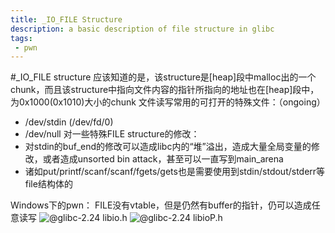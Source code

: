 ```yaml
---
title: _IO_FILE Structure
description: a basic description of file structure in glibc
tags:
 - pwn
---
```

#_IO_FILE structure
应该知道的是，该structure是[heap]段中malloc出的一个chunk，而且该structure中指向文件内容的指针所指向的地址也在[heap]段中，为0x1000(0x1010)大小的chunk
文件读写常用的可打开的特殊文件：（ongoing）
- /dev/stdin (/dev/fd/0)
- /dev/null
对一些特殊FILE structure的修改：
- 对stdin的buf_end的修改可以造成libc内的“堆”溢出，造成大量全局变量的修改，或者造成unsorted bin attack，甚至可以一直写到main_arena
- 诸如put/printf/scanf/scanf/fgets/gets也是需要使用到stdin/stdout/stderr等file结构体的

Windows下的pwn：
FILE没有vtable，但是仍然有buffer的指针，仍可以造成任意读写
![@glibc-2.24 libio.h](./1511313827739.png)
![@glibc-2.24 libioP.h](./1511314236933.png)


